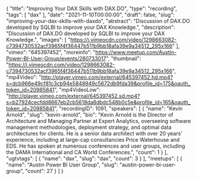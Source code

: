 {
  "title": "Improving Your DAX Skills with DAX.DO",
  "type": "recording",
  "tags": [
    "dax"
  ],
  "date": "2021-11-10T00:00:00",
  "draft": false,
  "slug": "improving-your-dax-skills-with-daxdo",
  "abstract": "Discussion of DAX.DO developed by SQLBI to improve your DAX Knowledge.",
  "description": "Discussion of DAX.DO developed by SQLBI to improve your DAX Knowledge.",
  "images": [
    "https://i.vimeocdn.com/video/1298663082-c7394730532acf3965f4f36447b511b9bb18afa39e9a34512_295x166"
  ],
  "vimeo": "645397452",
  "moreinfo": "https://www.meetup.com/Austin-Power-BI-User-Group/events/280733017",
  "thumbnail": "https://i.vimeocdn.com/video/1298663082-c7394730532acf3965f4f36447b511b9bb18afa39e9a34512_295x166",
  "mp4Video": "http://player.vimeo.com/external/645397452.hd.mp4?s=dcb966e49cf81c3cb94e5848949c5672db9fda39&profile_id=175&oauth_token_id=20985841",
  "mp4VideoLow": "http://player.vimeo.com/external/645397452.sd.mp4?s=b27924cecfdd8667eb2cb5618da8dbdc548b0c5e&profile_id=165&oauth_token_id=20985841",
  "recordingID": 1091,
  "speakers": [
    {
      "name": "Kevin Arnold",
      "slug": "kevin-arnold",
      "bio": "Kevin Arnold is the Director of Architecture and Managing Partner at Expert Analytics, overseeing software management methodologies, deployment strategy, and optimal data architectures for clients. He is a senior data architect with over 20 years’ experience, including at large-cap consultancies Price Waterhouse and EDS. He has spoken at numerous conferences and user groups, including the DAMA International and CA World Conferences.",
      "count": 1
    }
  ],
  "ugtvtags": [
    {
      "name": "dax",
      "slug": "dax",
      "count": 3
    }
  ],
  "meetups": [
    {
      "name": "Austin Power BI User Group",
      "slug": "austin-power-bi-user-group",
      "count": 27
    }
  ]
}